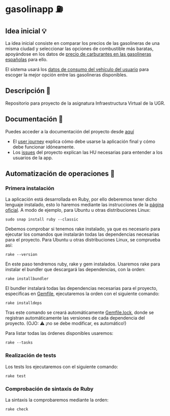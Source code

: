 # gasolinapp :fuelpump:

## Idea inicial :bulb:
La idea inicial consiste en comparar los precios de las gasolineras de una misma ciudad y seleccionar las opciones de combustible más baratas, apoyándose en los datos de [precio de carburantes en las gasolineras españolas](https://geoportalgasolineras.es/#/Descargas) para ello.

El sistema usará los [datos de consumo del vehículo del usuario](https://www.dieselogasolina.com/cuanto-consume-coche-a-los-100-km.html) para escoger la mejor opción entre las gasolineras disponibles.

## Descripción :memo:
Repositorio para proyecto de la asignatura Infraestructura Virtual de la UGR.

## Documentación :open_file_folder:
Puedes acceder a la documentación del proyecto desde [aquí](https://github.com/vlljuan99/gasolinapp/tree/Objetivo-1/docs)
  * El [user journey](https://github.com/vlljuan99/gasolinapp/blob/Objetivo-1/docs/user_journey.md) explica cómo debe usarse la aplicación final y cómo debe funcionar idóneamente.
  * Los [issues](https://github.com/vlljuan99/gasolinapp/blob/Objetivo-1/docs/ISSUES.md) del proyecto explican las HU necesarias para entender a los usuarios de la app.

## Automatización de operaciones 🤖
### Primera instalación
La aplicación está desarrollada en Ruby, por ello deberemos tener dicho lenguaje instalado, esto lo haremos mediante las instrucciones de la [página oficial](https://www.ruby-lang.org/es/documentation/installation/).
A modo de ejemplo, para Ubuntu u otras distribuciones Linux:
```shell
sudo snap install ruby --classic
```
Debemos comprobar si tenemos rake instalado, ya que es necesario para ejecutar los comandos que instalarán todas las dependencias necesarias para el proyecto.
Para Ubuntu u otras distribuciones Linux, se comprueba así:
```shell
rake --version
```
En este paso tendremos ruby, rake y gem instalados.
Usaremos rake para instalar el bundler que descargará las dependencias, con la orden:
```shell
rake installbundler
```
El bundler instalará todas las dependencias necesarias para el proyecto, especificas en [Gemfile](https://github.com/vlljuan99/gasolinapp/blob/Objetivo-3/Gemfile), ejecutaremos la orden con el siguiente comando:
```shell
rake installdeps
```

Tras este comando se creará automáticamente [Gemfile.lock](https://github.com/vlljuan99/gasolinapp/blob/Objetivo-3/Gemfile.lock), donde se registran automáticamente las versiones de cada dependencia del proyecto.
(OJO: ⚠️ ¡no se debe modificar, es automático!)

Para listar todas las órdenes disponibles usaremos:
```shell
rake --tasks
```

### Realización de tests
Los tests los ejecutaremos con el siguiente comando:
```shell
rake test
```

### Comprobación de sintaxis de Ruby
La sintaxis la comprobaremos mediante la orden:
```shell
rake check
```
